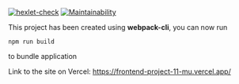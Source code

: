 [![hexlet-check](https://github.com/Zhostt/frontend-project-11/actions/workflows/hexlet-check.yml/badge.svg)](https://github.com/Zhostt/frontend-project-11/actions/workflows/hexlet-check.yml)
[![Maintainability](https://api.codeclimate.com/v1/badges/413e05a9fb4781e73ac7/maintainability)](https://codeclimate.com/github/Zhostt/frontend-project-11/maintainability)

This project has been created using **webpack-cli**, you can now run

```
npm run build
```

to bundle application

Link to the site on Vercel: https://frontend-project-11-mu.vercel.app/
